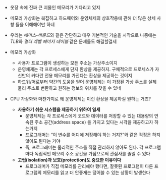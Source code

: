 - 옷장 속에 진짜 큰 괴물인 메모리가 기다리고 있지
- 메모리 가상화는 복잡하고 하드웨어와 운영체제의 상호작용에 관해 더 많은 상세 사항 들을 이해해야만 하네
- 우리는 *베이스-바운드*와 같은 간단하고 매우 기본적인 기술을 시작으로 나중에는 *TLB*와 _멀티 레벨 페이지 테이블_ 같은 문제들도 해결할걸세
- 메모리 가상화

  - 사용자 프로그램이 생성하는 모든 주소는 가상주소이지
  - 운영체제는 각 프로세스에게 단지 환상을 제공하지. 구체적으로 프로세스가 자신만의 커다란 전용 메모리를 가진다는 환상을 제공하는 것이지
  - 하드워/어로부터 약간의 도움을 얻어 운영체제는 이 가장된 가상 주소를 실제 물리 주소로 변환하고 원하는 정보의 위치를 찾을 수 있네

- CPU 가상화와 마찬가지로 왜 운영체제는 이런 환상을 제공하길 원하는 거죠?
  - **사용하기 쉬운 시스템을 제공하기 위하여 일세**
    - 운영체제는 각 프로세스에게 코드와 데이터를 저장할 수 있는 대용량의 연속된 주소 공간(address space) 을 가지고 있다는 시각을 제공하고자 하는거지
    - 프로그래머는 “이 변수를 어디에 저장해야 하는 거지?”와 같은 걱정은 하지 않아도 된다는 거야
    - 즉, 프로그래머는 물리적인 주소를 직접 관리하지 않아도 된다. 각 프로그램마다 독립적인 메모리 주소 공간을 가짐으로써 관심사를 줄일 수 있다
  - **고립(isolation)과 보호(protection)도 중요한 이유이다**
    - 프로그래머가 직접 메모리를 관리해야 했다면, 잘못된 프로그램이 다른 프로그램의 메모리를 읽고 더 안좋게는 덮어쓸 수 있는 상황이 발생한다
